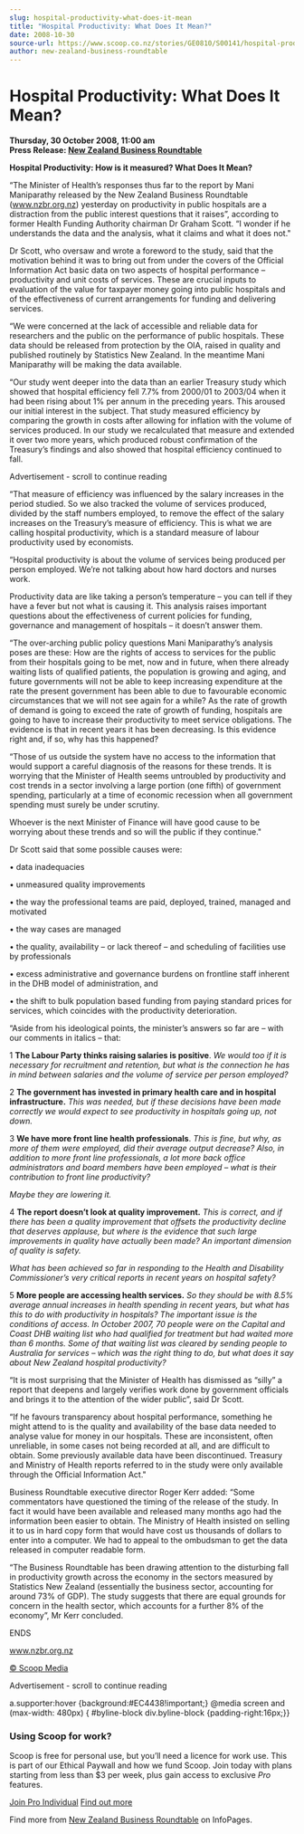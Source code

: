 ```yaml
---
slug: hospital-productivity-what-does-it-mean
title: "Hospital Productivity: What Does It Mean?"
date: 2008-10-30
source-url: https://www.scoop.co.nz/stories/GE0810/S00141/hospital-productivity-what-does-it-mean.htm
author: new-zealand-business-roundtable
---
```

Hospital Productivity: What Does It Mean?
=========================================

**Thursday, 30 October 2008, 11:00 am**  
**Press Release: [New Zealand Business Roundtable](https://info.scoop.co.nz/New_Zealand_Business_Roundtable)**

**Hospital Productivity: How is it measured? What Does It Mean?**

“The Minister of Health’s responses thus far to the report by Mani Maniparathy released by the New Zealand Business Roundtable (www.nzbr.org.nz) yesterday on productivity in public hospitals are a distraction from the public interest questions that it raises”, according to former Health Funding Authority chairman Dr Graham Scott. “I wonder if he understands the data and the analysis, what it claims and what it does not."

Dr Scott, who oversaw and wrote a foreword to the study, said that the motivation behind it was to bring out from under the covers of the Official Information Act basic data on two aspects of hospital performance – productivity and unit costs of services. These are crucial inputs to evaluation of the value for taxpayer money going into public hospitals and of the effectiveness of current arrangements for funding and delivering services.

“We were concerned at the lack of accessible and reliable data for researchers and the public on the performance of public hospitals. These data should be released from protection by the OIA, raised in quality and published routinely by Statistics New Zealand. In the meantime Mani Maniparathy will be making the data available.

“Our study went deeper into the data than an earlier Treasury study which showed that hospital efficiency fell 7.7% from 2000/01 to 2003/04 when it had been rising about 1% per annum in the preceding years. This aroused our initial interest in the subject. That study measured efficiency by comparing the growth in costs after allowing for inflation with the volume of services produced. In our study we recalculated that measure and extended it over two more years, which produced robust confirmation of the Treasury’s findings and also showed that hospital efficiency continued to fall.

Advertisement - scroll to continue reading





“That measure of efficiency was influenced by the salary increases in the period studied. So we also tracked the volume of services produced, divided by the staff numbers employed, to remove the effect of the salary increases on the Treasury’s measure of efficiency. This is what we are calling hospital productivity, which is a standard measure of labour productivity used by economists.

“Hospital productivity is about the volume of services being produced per person employed. We’re not talking about how hard doctors and nurses work.

Productivity data are like taking a person’s temperature – you can tell if they have a fever but not what is causing it. This analysis raises important questions about the effectiveness of current policies for funding, governance and management of hospitals – it doesn’t answer them.

“The over-arching public policy questions Mani Maniparathy’s analysis poses are these: How are the rights of access to services for the public from their hospitals going to be met, now and in future, when there already waiting lists of qualified patients, the population is growing and aging, and future governments will not be able to keep increasing expenditure at the rate the present government has been able to due to favourable economic circumstances that we will not see again for a while? As the rate of growth of demand is going to exceed the rate of growth of funding, hospitals are going to have to increase their productivity to meet service obligations. The evidence is that in recent years it has been decreasing. Is this evidence right and, if so, why has this happened?

“Those of us outside the system have no access to the information that would support a careful diagnosis of the reasons for these trends. It is worrying that the Minister of Health seems untroubled by productivity and cost trends in a sector involving a large portion (one fifth) of government spending, particularly at a time of economic recession when all government spending must surely be under scrutiny.

Whoever is the next Minister of Finance will have good cause to be worrying about these trends and so will the public if they continue."

Dr Scott said that some possible causes were:

• data inadequacies

• unmeasured quality improvements

• the way the professional teams are paid, deployed, trained, managed and motivated

• the way cases are managed

• the quality, availability – or lack thereof – and scheduling of facilities use by professionals

• excess administrative and governance burdens on frontline staff inherent in the DHB model of administration, and

• the shift to bulk population based funding from paying standard prices for services, which coincides with the productivity deterioration.

“Aside from his ideological points, the minister’s answers so far are – with our comments in italics – that:

1 **The Labour Party thinks raising salaries is positive**. _We would too if it is necessary for recruitment and retention, but what is the connection he has in mind between salaries and the volume of service per person employed?_

2 **The government has invested in primary health care and in hospital infrastructure.** _This was needed, but if these decisions have been made correctly we would expect to see productivity in hospitals going up, not down._

3 **We have more front line health professionals**. _This is fine, but why, as more of them were employed, did their average output decrease? Also, in addition to more front line professionals, a lot more back office administrators and board members have been employed – what is their contribution to front line productivity?_

_Maybe they are lowering it._

4 **The report doesn’t look at quality improvement.** _This is correct, and if there has been a quality improvement that offsets the productivity decline that deserves applause, but where is the evidence that such large improvements in quality have actually been made? An important dimension of quality is safety._

_What has been achieved so far in responding to the Health and Disability Commissioner’s very critical reports in recent years on hospital safety?_

5 **More people are accessing health services.** _So they should be with 8.5% average annual increases in health spending in recent years, but what has this to do with productivity in hospitals? The important issue is the conditions of access. In October 2007, 70 people were on the Capital and Coast DHB waiting list who had qualified for treatment but had waited more than 6 months. Some of that waiting list was cleared by sending people to Australia for services – which was the right thing to do, but what does it say about New Zealand hospital productivity?_

“It is most surprising that the Minister of Health has dismissed as “silly” a report that deepens and largely verifies work done by government officials and brings it to the attention of the wider public”, said Dr Scott.

“If he favours transparency about hospital performance, something he might attend to is the quality and availability of the base data needed to analyse value for money in our hospitals. These are inconsistent, often unreliable, in some cases not being recorded at all, and are difficult to obtain. Some previously available data have been discontinued. Treasury and Ministry of Health reports referred to in the study were only available through the Official Information Act."

Business Roundtable executive director Roger Kerr added: “Some commentators have questioned the timing of the release of the study. In fact it would have been available and released many months ago had the information been easier to obtain. The Ministry of Health insisted on selling it to us in hard copy form that would have cost us thousands of dollars to enter into a computer. We had to appeal to the ombudsman to get the data released in computer readable form.

“The Business Roundtable has been drawing attention to the disturbing fall in productivity growth across the economy in the sectors measured by Statistics New Zealand (essentially the business sector, accounting for around 73% of GDP). The study suggests that there are equal grounds for concern in the health sector, which accounts for a further 8% of the economy”, Mr Kerr concluded.

  
ENDS

  
www.nzbr.org.nz

[© Scoop Media](http://www.scoop.co.nz/about/terms.html)  

Advertisement - scroll to continue reading



a.supporter:hover {background:#EC4438!important;} @media screen and (max-width: 480px) { #byline-block div.byline-block {padding-right:16px;}}

### Using Scoop for work?

Scoop is free for personal use, but you’ll need a licence for work use. This is part of our Ethical Paywall and how we fund Scoop. Join today with plans starting from less than $3 per week, plus gain access to exclusive _Pro_ features.  
  
[Join Pro Individual](https://pro.scoop.co.nz/Individual/?from=ProIn24) [Find out more](https://pro.scoop.co.nz/using-scoop-for-work/?from=ProIn24)

Find more from [New Zealand Business Roundtable](https://info.scoop.co.nz/New_Zealand_Business_Roundtable) on InfoPages.
